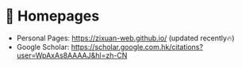 # 📎 Homepages
- Personal Pages: https://zixuan-web.github.io/ (updated recently🔥)
- Google Scholar: https://scholar.google.com.hk/citations?user=WpAxAs8AAAAJ&hl=zh-CN
